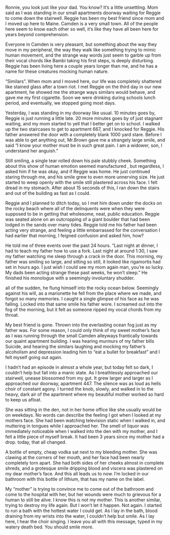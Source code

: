 Ronnie, you look just like your dad. You know? 
It’s a little unsettling. Mom said as I was standing in our small apartments doorway waiting for Reggie to come down the stairwell. 
Reggie has been my best friend since mom and I moved up here to Maine. Camden is a very small town. All of the people here seem to know each other so well, it’s like they have all been here for years beyond comprehension. 


Everyone in Camden is very pleasant, but something about the way they move in my peripheral, the way they walk like something trying to mimic human movement, and the strange way words just seem to garble up from their vocal chords like Bambi taking his first steps, is deeply disturbing. Reggie has been living here a couple years longer than me, and he has a name for these creatures mocking human nature. 

“Similars”. When mom and I moved here, our life was completely shattered like stained glass after a town riot. I met Reggie on the third day in our new apartment, he showed me the strange ways similars would behave, and  gave me my first cigarette. Soon we were drinking during schools lunch period, and eventually, we stopped going most days. 

Yesterday, I was standing in my doorway like usual. 10 minutes goes by, Reggie is just running a little late. 20 more minutes goes by of just stagnant waiting, and my mom started to yell that I better get on to school. 
I walked up the two staircases to get to apartment 667, and I knocked for Reggie. 
His father answered the door with a completely blank 1000 yard stare. Before I was able to get anything out, Mr.Brown gave me a strangely large smile, and said “I know your mother must be in such great pain. I am a widower, son, I understand her anguish.” 


Still smiling, a single tear rolled down his pale stubbly cheek. Something about this show of human emotion seemed manufactured , but regardless, I asked him if he was okay, and if Reggie was home. He just continued staring through me, and his smile grew to even more unnerving size. He just started to weep openly with the smile still plastered across his face. I felt dread in my stomach. After about 15 seconds of this, I ran down the stairs and out of the building as fast as I could. 

Reggie and I planned to ditch today, so I met him down under the docks on the rocky beach where all of the delinquents were when they were supposed to be in getting that wholesome, neat, public education. Reggie was seated alone on an outcropping of a giant boulder that had been lodged in the sands over many tides. Reggie told me his father had been acting very strange, and feeling a little embarrassed for the conversation I had earlier that morning, I feigned confusion and asked him, how? 

He told me of three events over the past 24 hours. “Last night at dinner, I had to teach my father how to use a fork.
Last night at around 1:30, I saw my father watching me sleep through a crack in the door.
This morning, my father was smiling so large, and sitting so still, it looked like rigamortis had set in hours ago. I just wish I could see my mom again man, you’re so lucky. My dads been acting strange these past weeks, he won’t sleep.” He finished his monologue with a seemingly involuntary shudder. 

all of the sudden, he flung himself into the rocky ocean below. Seemingly against his will, as a marionette he fell from the place where we made, and forgot so many memories. I caught a single glimpse of his face as he was falling. Locked into that same smile his father wore. I screamed out into the fog of the morning, but it felt as someone ripped my vocal chords from my throat. 

My best friend is gone. Thrown into the everlasting ocean fog just as my father was. 
For some reason, I could only think of my sweet mother’s face as I was running through the small Camden alleyways frantically towards our quaint apartment building. I was hearing murmurs of my father bills Suicide, and hearing the similars laughing and mocking my father’s alcoholism and depression leading him to “eat a bullet for breakfast” and I felt myself going out again. 

I hadn’t had an episode in almost a whole year, but today felt so dark, I couldn’t help but fall into a manic state. As I breathlessly approached our stairwell, unease blossomed from my gut. It grew larger and larger as I approached our doorway, apartment 447. The silence was as loud as hells choir of constant agony. I turned the knob, slowly, and walked in to the heavy, dark air of the apartment where my beautiful mother worked so hard to keep us afloat. 

She was sitting in the den, not in her home office like she usually would be on weekdays. No words can describe the feeling I got when I looked at my mothers face. She had been watching television static when I walked in, and muttering in tongues while I approached her. The smell of liquor was immediately noticeable when I walked into the den with my mother, and I felt a little piece of myself break. It had been 3 years since my mother had a drop. today, that all changed. 

A bottle of empty, cheap vodka sat next to my bleeding mother. She was clawing at the corners of her mouth, and her face had been nearly completely torn apart. She had both sides of her cheeks almost in complete shreds, and a grotesque smile dripping blood and viscera was plastered on my dear mother’s face. And this all leads us to now. I’m locked in our bathroom with this bottle of lithium, that has my name on the label. 

My “mother” is trying to convince me to come out of the bathroom and come to the hospital with her, but her wounds were much to grievous for a human to still be alive. I know this is not my mother. This is another similar, trying to destroy my life again. But I won’t let it happen. Not again. I started to run a bath with the hottest water I could get. As I lay in the bath, blood draining from my wrists into the water, I couldn’t help but smile. As I lay here, I hear the choir singing. I leave you all with this message, typed in my watery death bed. You should smile more.